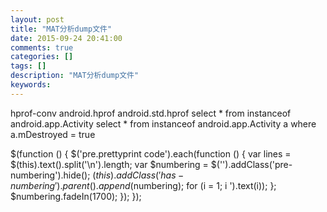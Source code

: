 ```yaml
---
layout: post
title: "MAT分析dump文件"
date: 2015-09-24 20:41:00 
comments: true
categories: []
tags: []
description: "MAT分析dump文件"
keywords: 
---
```



 
  hprof-conv android.hprof android.std.hprof
  select * from instanceof android.app.Activity
  select * from instanceof android.app.Activity a where a.mDestroyed = true
 
 
  $(function () {
                $('pre.prettyprint code').each(function () {
                    var lines = $(this).text().split('\n').length;
                    var $numbering = $('').addClass('pre-numbering').hide();
                    $(this).addClass('has-numbering').parent().append($numbering);
                    for (i = 1; i ').text(i));
                    };
                    $numbering.fadeIn(1700);
                });
            });
 



